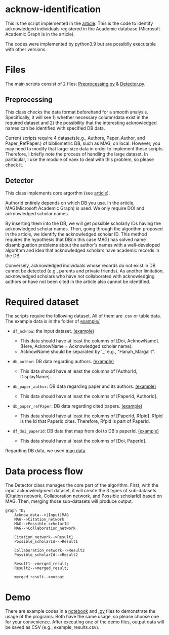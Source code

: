# acknow-identification


This is the script implemented in the [article](https://www.nature.com/articles/s41597-022-01585-y). This is the code to identify acknowledged individuals registered in the Academic database (Microsoft Academic Graph is in the article).

The codes were implemented by python3.9 but are possiblly executable with other versions.

# Files 
The main scripts consist of 2 files: [Preprocessing.py](https://github.com/Keygoksmg/acknow-identification/blob/main/scripts/preprocessing.py) & [Detector.py](https://github.com/Keygoksmg/acknow-identification/blob/main/scripts/detector.py).

## Preprocessing
This class checks the data format beforehand for a smooth analysis. Specifically, it will see 1) whether necessary column/data exist in the required dataset and 2) the possibility that the interesting acknowledged names can be identified with specified DB data. 

Current scripts require 4 datasets(e.g., Authors, Paper_Author, and Paper_RefPaper.) of bibliometric DB, such as MAG, on local. However, you may need to modify that large-size data in order to implement these scripts. Therefore, I briefly note the process of handling the large dataset. In particular, I use the module of vaex to deal with this problem, so please check it.

## Detector
This class implements core argorthm (see [article](https://www.nature.com/articles/s41597-022-01585-y)). 

AuthorId entirely depends on which DB you use. In the article, MAG(Microsoft Academic Graph) is used.
We only require DOI and acknowledged scholar names.

By inserting them into the DB, we will get possible scholarly IDs having the acknowledged scholar names.
Then, going through the algorithm proposed in the article, we identify the acknowledged scholar ID.
This method requires the hypothesis that DB(in this case MAG) has solved name disambiguation problems about the author's names with a well-developed algorithm and idea that acknowledged scholars have academic records in the DB.

Conversely, acknowledged individuals whose records do not exist in DB cannot be detected (e.g., parents and private friends). As another limitation, acknowledged scholars who have not collaborated with acknowledging authors or have not been cited in the article also cannot be identified. 

# Required dataset
The scripts require the following dataset. 
All of them are .csv or table data. The example data is in the folder of [example/](https://github.com/Keygoksmg/acknow-identification/tree/main/example)

- ```df_acknow```: the input dataset. [(example)](https://github.com/Keygoksmg/acknow-identification/blob/main/example/exampleAcknow/example_df_acknow.csv)
    - This data should have at least the columns of [Doi, AcknowName]. (Here, AcknowName = Acknowledged scholar name).
    - AcknowName should be separated by '_' e.g., "Hanah_Margalit".


- ```db_author```: DB data regarding authors. [(example)](https://github.com/Keygoksmg/acknow-identification/blob/main/example/exampleDB(mag)/example_db_author.csv)
    - This data should have at least the columns of [AuthorId, DisplayName].

- ```db_paper_author```: DB data regarding paper and its authors. [(example)](https://github.com/Keygoksmg/acknow-identification/blob/main/example/exampleDB(mag)/example_db_paper_author.csv)
    - This data should have at least the columns of [PaperId, AuthorId].

- ```db_paper_refPaper```: DB data regarding cited papers. [(example)](https://github.com/Keygoksmg/acknow-identification/blob/main/example/exampleDB(mag)/example_db_paper_refPaper.csv)
    - This data should have at least the columns of [PaperId, Rfpid]. Rfpid is the Id that PaperId cites. Therefore, Rfpid is part of PaperId. 

- ```df_doi_paperId```: DB data that map from doi to DB's paperId. [(example)](https://github.com/Keygoksmg/acknow-identification/blob/main/example/exampleDB(mag)/example_df_doi_paperId.csv)
    - This data should have at least the columns of [Doi, PaperId].


Regarding DB data, we used [mag data](https://www.microsoft.com/en-us/research/project/microsoft-academic-graph/).


# Data process flow
The Detector class manages the core part of the algorithm. First, with the input acknowledgment dataset, it will create the 3 types of sub-datasets (Citation network, Collaboration network, and Possible scholarId) based on MAG. Then, merging those sub-datasets will produce output.

```mermaid
graph TD;
    Acknow_data-->|Input|MAG
    MAG-->Citation_network
    MAG-->Possible_scholarId
    MAG-->Collaboration_network
    
    Citation_network-->Result1
    Possible_scholarId-->Result1
    
    Collaboration_network-->Result2
    Possible_scholarId-->Result2
    
    Result1-->merged_result;
    Result2-->merged_result;

    merged_result-->output
```

# Demo
There are example codes in a [notebook](https://github.com/Keygoksmg/acknow-identification/blob/main/example/example.ipynb) and [.py](https://github.com/Keygoksmg/acknow-identification/blob/main/example/example.py) files to demonstrate the usage of the programs. Both have the same usage, so please choose one for your convenience.
After executing one of the demo files, output data will be saved as CSV (e.g., example_results.csv).